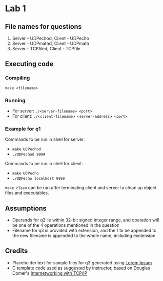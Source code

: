 # Lab 1

## File names for questions
1. Server - UDPechod, Client - UDPecho
2. Server - UDPmathd, Client - UDPmath
3. Server - TCPfiled, Client - TCPfile

## Executing code

### Compiling
`make <filename>`

### Running
- For server: `./<server-filename> <port>`
- For client: `./<client-filename> <server-address> <port>`

### Example for q1
Commands to be run in shell for server:
- `make UDPechod`
- `./UDPechod 9999`

Commands to be run in shell for client:
- `make UDPecho`
- `./UDPecho localhost 9999`

`make clean` can be run after terminating client and server to clean up object files and executables.

## Assumptions

- Operands for q2 lie within 32-bit signed integer range, and operation will be one of the 4 operations mentioned in the question
- Filename for q3 is provided with extension, and the 1 to be appended to the new filename is appended to the whole name, including exntension

## Credits

- Placeholder text for sample files for q3 generated using [Lorem Ipsum](https://loremipsum.io/)
- C template code used as suggested by instructor, based on Douglas Comer's [Internetworking with TCP/IP](https://books.google.co.in/books/about/Internetworking_with_TCP_IP_Principles_p.html?id=jonyuTASbWAC&source=kp_book_description&redir_esc=y)